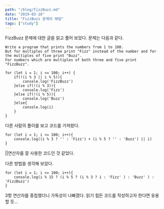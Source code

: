 ```yaml
---
path: "/blog/fizzBuzz.md"
date: "2019-03-18"
title: "FizzBuzz 문제의 해법"
tags: ["study"]
---
```


FizzBuzz 문제에 대한 글을 읽고 풀어 보았다.
문제는 다음과 같다.

    Write a program that prints the numbers from 1 to 100.
    But for multiples of three print "Fizz" instead of the number and for the multiples of five print "Buzz".
    For numbers which are multiples of both three and five print "FizzBuzz".

```js{numberLines: true}
for (let i = 1; i <= 100; i++) {
    if(!(i % 3 || i % 5)){
        console.log('FizzBuzz')
    }else if(!(i % 3)){
        console.log('Fizz')
    }else if(!(i % 5)){
        console.log('Buzz')
    }else{
        console.log(i)
    }
}
```

다른 사람의 풀이를 보고 코드를 가져왔다.

```js{numberLines: true}
for (let i = 1; i <= 100; i++){
    console.log((i % 3 ? '' : 'Fizz') + (i % 5 ? '' : 'Buzz') || i)
}
```

||연산자를 잘 사용한 코드인 것 같았다.

다른 방법을 생각해 보았다.

```js{numberLines: true}
for (let i = 1; i <= 100; i++){
    console.log(i % 15 ? (i % 5 ? (i % 3 ? i : 'Fizz' ) : 'Buzz' ) : 'FizzBuzz')
}
```

 3항 연산자를 중첩했더니 가독성이 나빠졌다. 읽기 힘든 코드를 작성하고자 한다면 유용할 듯...
